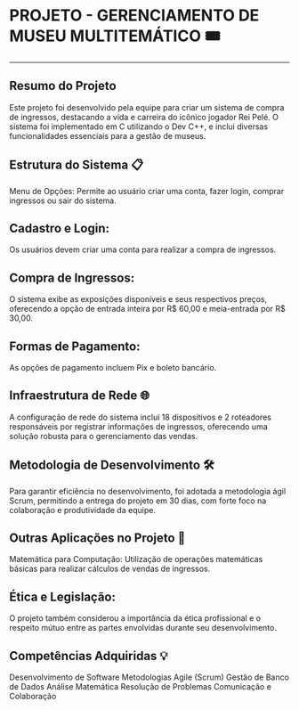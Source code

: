 # PROJETO - GERENCIAMENTO DE MUSEU MULTITEMÁTICO 🎟️
---
## Resumo do Projeto
Este projeto foi desenvolvido pela equipe para criar um sistema de compra de ingressos, destacando a vida e carreira do icônico jogador Rei Pelé. O sistema foi implementado em C utilizando o Dev C++, e inclui diversas funcionalidades essenciais para a gestão de museus.

## Estrutura do Sistema 📋
Menu de Opções:
Permite ao usuário criar uma conta, fazer login, comprar ingressos ou sair do sistema.

## Cadastro e Login:
Os usuários devem criar uma conta para realizar a compra de ingressos.

## Compra de Ingressos:
O sistema exibe as exposições disponíveis e seus respectivos preços, oferecendo a opção de entrada inteira por R$ 60,00 e meia-entrada por R$ 30,00.

## Formas de Pagamento:
As opções de pagamento incluem Pix e boleto bancário.

## Infraestrutura de Rede 🌐
A configuração de rede do sistema inclui 18 dispositivos e 2 roteadores responsáveis por registrar informações de ingressos, oferecendo uma solução robusta para o gerenciamento das vendas.

## Metodologia de Desenvolvimento 🛠️
Para garantir eficiência no desenvolvimento, foi adotada a metodologia ágil Scrum, permitindo a entrega do projeto em 30 dias, com forte foco na colaboração e produtividade da equipe.

## Outras Aplicações no Projeto 📐
Matemática para Computação:
Utilização de operações matemáticas básicas para realizar cálculos de vendas de ingressos.

## Ética e Legislação:
O projeto também considerou a importância da ética profissional e o respeito mútuo entre as partes envolvidas durante seu desenvolvimento.

## Competências Adquiridas 💡
Desenvolvimento de Software
Metodologias Agile (Scrum)
Gestão de Banco de Dados
Análise Matemática
Resolução de Problemas
Comunicação e Colaboração
